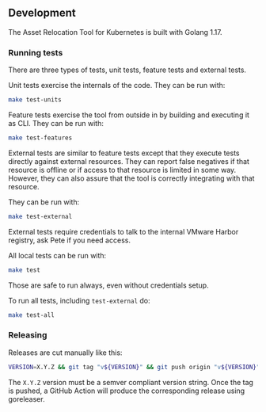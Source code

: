 ## Development

The Asset Relocation Tool for Kubernetes is built with Golang 1.17.

### Running tests

There are three types of tests, unit tests, feature tests and external tests.

Unit tests exercise the internals of the code. They can be run with:

```bash
make test-units
```

Feature tests exercise the tool from outside in by building and executing it as CLI. They can be run with:

```bash
make test-features
```

External tests are similar to feature tests except that they execute tests directly against external resources.
They can report false negatives if that resource is offline or if access to that resource is limited in some way.
However, they can also assure that the tool is correctly integrating with that resource.

They can be run with:

```bash
make test-external
```

External tests require credentials to talk to the internal VMware Harbor registry, ask Pete if you need access.

All local tests can be run with:

```bash
make test
```
Those are safe to run always, even without credentials setup.

To run all tests, including `test-external` do:
```bash
make test-all
```

### Releasing

Releases are cut manually like this:

```bash
VERSION=X.Y.Z && git tag "v${VERSION}" && git push origin "v${VERSION}"
```

The `X.Y.Z` version must be a semver compliant version string. Once the tag is pushed, a GitHub Action will produce the corresponding release using goreleaser.
